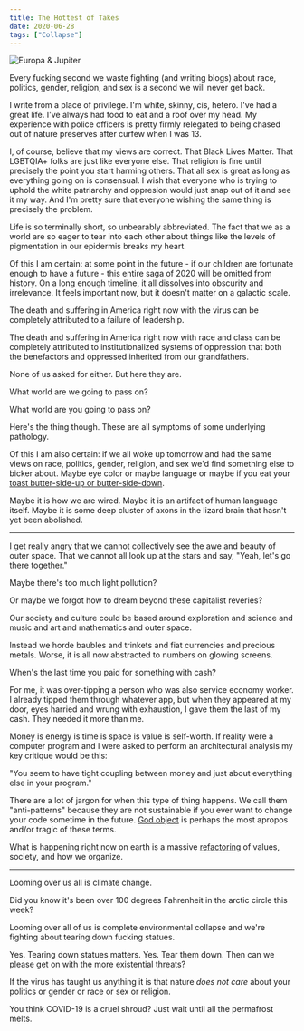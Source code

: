 ```yaml
---
title: The Hottest of Takes
date: 2020-06-28
tags: ["Collapse"]
---
```


![Europa & Jupiter](/images/europa-jupiter.jpg)

Every fucking second we waste fighting (and writing blogs) about race, politics, gender, religion, and sex is a second we will never get back.

<!--x-->

I write from a place of privilege. I'm white, skinny, cis, hetero. I've had a great life. I've always had food to eat and a roof over my head. My experience with police officers is pretty firmly relegated to being chased out of nature preserves after curfew when I was 13.

I, of course, believe that my views are correct. That Black Lives Matter. That LGBTQIA+ folks are just like everyone else. That religion is fine until precisely the point you start harming others. That all sex is great as long as everything going on is consensual. I wish that everyone who is trying to uphold the white patriarchy and oppresion would just snap out of it and see it my way. And I'm pretty sure that everyone wishing the same thing is precisely the problem.

Life is so terminally short, so unbearably abbreviated. The fact that we as a world are so eager to tear into each other about things like the levels of pigmentation in our epidermis breaks my heart.

Of this I am certain: at some point in the future - if our children are fortunate enough to have a future - this entire saga of 2020 will be omitted from history. On a long enough timeline, it all dissolves into obscurity and irrelevance. It feels important now, but it doesn't matter on a galactic scale.

The death and suffering in America right now with the virus can be completely attributed to a failure of leadership.

The death and suffering in America right now with race and class can be completely attributed to institutionalized systems of oppression that both the benefactors and oppressed inherited from our grandfathers.

None of us asked for either. But here they are.

What world are we going to pass on?

What world are you going to pass on?

Here's the thing though. These are all symptoms of some underlying pathology.

Of this I am also certain: if we all woke up tomorrow and had the same views on race, politics, gender, religion, and sex we'd find something else to bicker about. Maybe eye color or maybe language or maybe if you eat your [toast butter-side-up or butter-side-down](https://en.wikipedia.org/wiki/The_Butter_Battle_Book).

Maybe it is how we are wired. Maybe it is an artifact of human language itself. Maybe it is some deep cluster of axons in the lizard brain that hasn't yet been abolished.

---

I get really angry that we cannot collectively see the awe and beauty of outer space. That we cannot all look up at the stars and say, "Yeah, let's go there together."

Maybe there's too much light pollution?

Or maybe we forgot how to dream beyond these capitalist reveries?

Our society and culture could be based around exploration and science and music and art and mathematics and outer space.

Instead we horde baubles and trinkets and fiat currencies and precious metals. Worse, it is all now abstracted to numbers on glowing screens.

When's the last time you paid for something with cash?

For me, it was over-tipping a person who was also service economy worker. I already tipped them through whatever app, but when they appeared at my door, eyes harried and wrung with exhaustion, I gave them the last of my cash. They needed it more than me.

Money is energy is time is space is value is self-worth. If reality were a computer program and I were asked to perform an architectural analysis my key critique would be this:

"You seem to have tight coupling between money and just about everything else in your program."

There are a lot of jargon for when this type of thing happens. We call them "anti-patterns" because they are not sustainable if you ever want to change your code sometime in the future. [God object](https://en.wikipedia.org/wiki/God_object) is perhaps the most apropos and/or tragic of these terms.

What is happening right now on earth is a massive [refactoring](https://en.wikipedia.org/wiki/Code_refactoring) of values, society, and how we organize.

---

Looming over us all is climate change.

Did you know it's been over 100 degrees Fahrenheit in the arctic circle this week?

Looming over all of us is complete environmental collapse and we're fighting about tearing down fucking statues.

Yes. Tearing down statues matters. Yes. Tear them down. Then can we please get on with the more existential threats?

If the virus has taught us anything it is that nature _does not care_ about your politics or gender or race or sex or religion.

You think COVID-19 is a cruel shroud? Just wait until all the permafrost melts.
